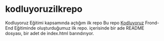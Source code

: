 # kodluyoruzilkrepo
Kodluyoruz Eğitimi kapsamında açtığım ilk repo
Bu repo [Kodluyoruz](https://kodluyoruz.org) 
Frond-End Eğitiminde oluşturduğumuz ilk repo. içerisinde bir ade README dosyası, bir adet de index.html barındırıyor.

